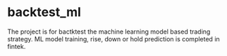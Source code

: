 # backtest_ml
<p> The project is for bactktest the machine learning model based trading strategy. ML model training, rise, down or hold prediction is completed in fintek. </p>
